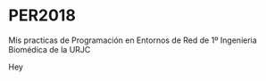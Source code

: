 # PER2018
Mis practicas de Programación en Entornos de Red de 1º Ingenieria Biomédica de la URJC

Hey
